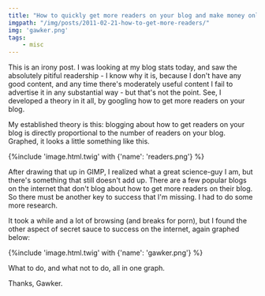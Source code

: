 ```yaml
---
title: "How to quickly get more readers on your blog and make money online!"
imgpath: "/img/posts/2011-02-21-how-to-get-more-readers/"
img: 'gawker.png'
tags:
    - misc
---
```


This is an irony post. I was looking at my blog stats today, and saw the absolutely pitiful readership - I know why it 
is, because I don't have any good content, and any time there's moderately useful content I fail to advertise it in any 
substantial way - but that's not the point. See, I developed a theory in it all, by googling how to get more readers on 
your blog.

My established theory is this: blogging about how to get readers on your blog is directly proportional to the number of 
readers on your blog. Graphed, it looks a little something like this.

{%include 'image.html.twig' with {'name': 'readers.png'} %}

After drawing that up in GIMP, I realized what a great science-guy I am, but there's something that still doesn't add up. 
There are a few popular blogs on the internet that don't blog about how to get more readers on their blog. So there must 
be another key to success that I'm missing. I had to do some more research.

It took a while and a lot of browsing (and breaks for porn), but I found the other aspect of secret sauce to success on 
the internet, again graphed below:

{%include 'image.html.twig' with {'name': 'gawker.png'} %}

What to do, and what not to do, all in one graph.

Thanks, Gawker.
